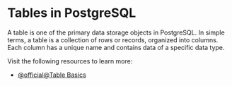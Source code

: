 # Tables in PostgreSQL

A table is one of the primary data storage objects in PostgreSQL. In simple terms, a table is a collection of rows or records, organized into columns. Each column has a unique name and contains data of a specific data type.

Visit the following resources to learn more:

- [@official@Table Basics](https://www.postgresql.org/docs/current/ddl-basics.html)